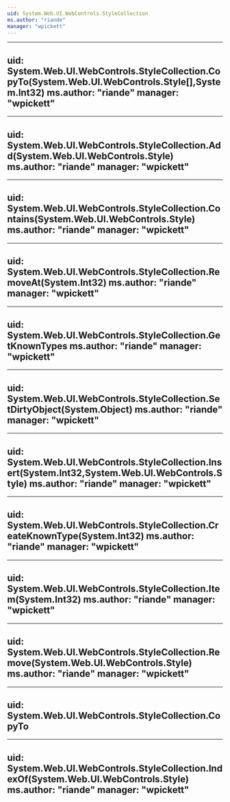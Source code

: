 ```yaml
---
uid: System.Web.UI.WebControls.StyleCollection
ms.author: "riande"
manager: "wpickett"
---
```


---
uid: System.Web.UI.WebControls.StyleCollection.CopyTo(System.Web.UI.WebControls.Style[],System.Int32)
ms.author: "riande"
manager: "wpickett"
---

---
uid: System.Web.UI.WebControls.StyleCollection.Add(System.Web.UI.WebControls.Style)
ms.author: "riande"
manager: "wpickett"
---

---
uid: System.Web.UI.WebControls.StyleCollection.Contains(System.Web.UI.WebControls.Style)
ms.author: "riande"
manager: "wpickett"
---

---
uid: System.Web.UI.WebControls.StyleCollection.RemoveAt(System.Int32)
ms.author: "riande"
manager: "wpickett"
---

---
uid: System.Web.UI.WebControls.StyleCollection.GetKnownTypes
ms.author: "riande"
manager: "wpickett"
---

---
uid: System.Web.UI.WebControls.StyleCollection.SetDirtyObject(System.Object)
ms.author: "riande"
manager: "wpickett"
---

---
uid: System.Web.UI.WebControls.StyleCollection.Insert(System.Int32,System.Web.UI.WebControls.Style)
ms.author: "riande"
manager: "wpickett"
---

---
uid: System.Web.UI.WebControls.StyleCollection.CreateKnownType(System.Int32)
ms.author: "riande"
manager: "wpickett"
---

---
uid: System.Web.UI.WebControls.StyleCollection.Item(System.Int32)
ms.author: "riande"
manager: "wpickett"
---

---
uid: System.Web.UI.WebControls.StyleCollection.Remove(System.Web.UI.WebControls.Style)
ms.author: "riande"
manager: "wpickett"
---

---
uid: System.Web.UI.WebControls.StyleCollection.CopyTo
---

---
uid: System.Web.UI.WebControls.StyleCollection.IndexOf(System.Web.UI.WebControls.Style)
ms.author: "riande"
manager: "wpickett"
---
